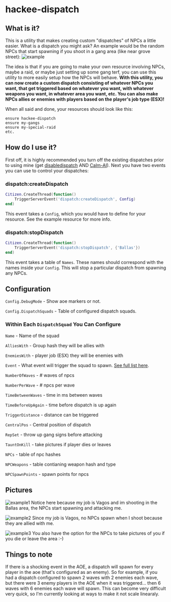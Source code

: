 # hackee-dispatch
## What is it?
This is a utility that makes creating custom "dispatches" of NPCs a little easier. What is a dispatch you might ask? An example would be the random NPCs that start spawning if you shoot in a gang area (like near grove street): ![example](https://i.imgur.com/mLj9K4d.png)

The idea is that if you are going to make your own resource involving NPCs, maybe a raid, or maybe just setting up some gang terf, you can use this utility to more easily setup how the NPCs will behave. **With this utility, you can now create a custom dispatch consisting of whatever NPCs you want, that get triggered based on whatever you want, with whatever weapons you want, in whatever area you want, etc. You can also make NPCs allies or enemies with players based on the player's job type (ESX)!**

When all said and done, your resources should look like this:
```
ensure hackee-dispatch
ensure my-gangs
ensure my-special-raid
etc.
```

## How do I use it?
First off, it is highly recommended you turn off the existing dispatches prior to using mine (get [disabledispatch](https://forum.cfx.re/t/release-disable-all-emergency-service-and-military-dispatching/23823) AND [Calm-AI](https://github.com/NickThe0ne/Calm-AI)). Next you have two events you can use to control your dispatches:

### dispatch:createDispatch
```lua
Citizen.CreateThread(function()
	TriggerServerEvent('dispatch:createDispatch', Config)
end)
```
This event takes a `Config`, which you would have to define for your resource. See the example resource for more info.

### dispatch:stopDispatch
```lua
Citizen.CreateThread(function()
	TriggerServerEvent('dispatch:stopDispatch', {'Ballas'})
end)
```
This event takes a table of `Names`. These names should correspond with the names inside your `Config`. This will stop a particular dispatch from spawning any NPCs.

## Configuration
`Config.DebugMode` - Show aoe markers or not.

`Config.DispatchSquads` - Table of configured dispatch squads.

### Within Each `DispatchSquad` You Can Configure
`Name` - Name of the squad

`AlliesWith` - Group hash they will be allies with

`EnemiesWith` - player job (ESX) they will be enemies with

`Event` - What event will trigger the squad to spawn. [See full list here](https://runtime.fivem.net/doc/natives/?_0x1374ABB7C15BAB92).

`NumberOfWaves` - # waves of npcs

`NumberPerWave` - # npcs per wave

`TimeBetweenWaves` - time in ms between waves

`TimeBeforeUpAgain` - time before dispatch is up again

`TriggerDistance` - distance can be triggered

`CentralPos` - Central position of dispatch

`RepSet` - throw up gang signs before attacking

`TauntOnKill` - take pictures if player dies or leaves

`NPCs` - table of npc hashes

`NPCWeapons` - table contianing weapon hash and type

`NPCSpawnPoints` - spawn points for npcs

## Pictures
![example1](https://i.imgur.com/Xy2gfjt.png)
Notice here because my job is Vagos and im shooting in the Ballas area, the NPCs start spawning and attacking me.

![example2](https://i.imgur.com/ca9ed2L.png)
Since my job is Vagos, no NPCs spawn when I shoot because they are allied with me.

![example3](https://i.imgur.com/AV09ypw.png)
You also have the option for the NPCs to take pictures of you if you die or leave the area :-)

## Things to note
If there is a shocking event in the AOE, a dispatch will spawn for every player in the aoe (that's configured as an enemy). So for example, if you had a dispatch configured to spawn 2 waves with 2 enemies each wave, but there were 3 enemy players in the AOE when it was triggered... then 6 waves with 6 enemies each wave will spawn. This can become very difficult very quick, so I'm currently looking at ways to make it not scale linearaly.